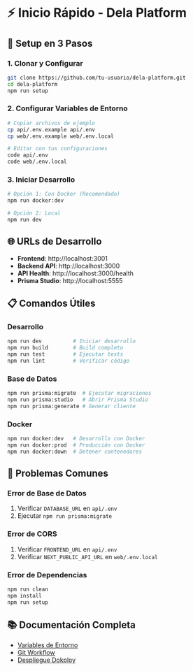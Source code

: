 # ⚡ Inicio Rápido - Dela Platform

## 🚀 Setup en 3 Pasos

### 1. Clonar y Configurar

```bash
git clone https://github.com/tu-usuario/dela-platform.git
cd dela-platform
npm run setup
```

### 2. Configurar Variables de Entorno

```bash
# Copiar archivos de ejemplo
cp api/.env.example api/.env
cp web/.env.example web/.env.local

# Editar con tus configuraciones
code api/.env
code web/.env.local
```

### 3. Iniciar Desarrollo

```bash
# Opción 1: Con Docker (Recomendado)
npm run docker:dev

# Opción 2: Local
npm run dev
```

## 🌐 URLs de Desarrollo

- **Frontend**: http://localhost:3001
- **Backend API**: http://localhost:3000
- **API Health**: http://localhost:3000/health
- **Prisma Studio**: http://localhost:5555

## 📋 Comandos Útiles

### Desarrollo

```bash
npm run dev          # Iniciar desarrollo
npm run build        # Build completo
npm run test         # Ejecutar tests
npm run lint         # Verificar código
```

### Base de Datos

```bash
npm run prisma:migrate  # Ejecutar migraciones
npm run prisma:studio   # Abrir Prisma Studio
npm run prisma:generate # Generar cliente
```

### Docker

```bash
npm run docker:dev   # Desarrollo con Docker
npm run docker:prod  # Producción con Docker
npm run docker:down  # Detener contenedores
```

## 🐛 Problemas Comunes

### Error de Base de Datos

1. Verificar `DATABASE_URL` en `api/.env`
2. Ejecutar `npm run prisma:migrate`

### Error de CORS

1. Verificar `FRONTEND_URL` en `api/.env`
2. Verificar `NEXT_PUBLIC_API_URL` en `web/.env.local`

### Error de Dependencias

```bash
npm run clean
npm install
npm run setup
```

## 📚 Documentación Completa

- [Variables de Entorno](docs/variables-entorno.md)
- [Git Workflow](docs/git-workflow.md)
- [Despliegue Dokploy](docs/dokploy-despliegue.md)
